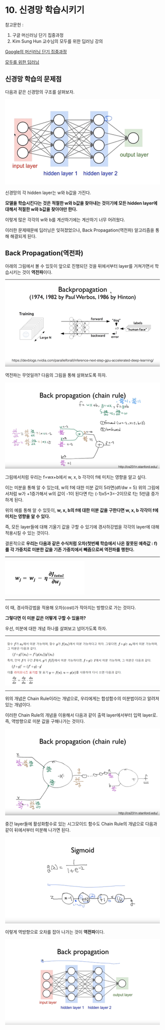 # 10. 신경망 학습시키기

참고문헌 : 
1. 구글 머신러닝 단기 집중과정
2. Kim Sung Hun 교수님의 모두를 위한 딥러닝 강의

[Google의 머신러닝 단기 집중과정](https://developers.google.com/machine-learning/crash-course/ml-intro?hl=ko)

[모두를 위한 딥러닝](https://www.youtube.com/watch?v=BS6O0zOGX4E&list=PLlMkM4tgfjnLSOjrEJN31gZATbcj_MpUm)

## 신경망 학습의 문제점

다음과 같은 신경망의 구조를 살펴보자.

![10-1](https://github.com/Se-Hun/DeepLearningStudy/blob/master/conceptStudy/png/10-1.PNG)

신경망의 각 hidden layer는 w와 b값을 가진다.

**모델을 학습시킨다는 것은 적절한 w와 b값을 찾아내는 것이기에 모든 hidden layer에 대해서 적절한 w와 b값을 찾아야만 한다.**

이렇게 많은 각각의 w와 b를 계산하기에는 계산하기 너무 어려웠다.

이러한 문제때문에 딥러닝은 잊혀졌었으나, Back Propagation(역전파) 알고리즘을 통해 해결되게 된다.

## Back Propagation(역전파)

아래의 그림에서 볼 수 있듯이 앞으로 진행되던 것을 뒤에서부터 layer를 거쳐가면서 학습시키는 것이 **역전파**이다.

![10-2](https://github.com/Se-Hun/DeepLearningStudy/blob/master/conceptStudy/png/10-2.PNG)

역전파는 무엇일까? 다음의 그림을 통해 살펴보도록 하자.

![10-3](https://github.com/Se-Hun/DeepLearningStudy/blob/master/conceptStudy/png/10-3.PNG)

그림에서처럼 우리는 f=wx+b에서 w, x, b 각각이 f에 미치는 영향을 알고 싶다.

이는 미분을 통해 알 수 있는데, w의 f에 대한 미분 값이 5라면(df/dw = 5) 위의 그림에서처럼 w가 +1증가해서 w의 값이 -1이 된다면 f는 (-1)x5+3=-2이므로 f는 5만큼 증가하게 된다.

위의 예를 통해 알 수 있듯이, **w, x, b의 f에 대한 미분 값을 구한다면 w, x, b 각각이 f에 미치는 영향을 알 수 있다.**

즉, 모든 layer들에 대해 기울기 값을 구할 수 있기에 경사하강법을 각각의 layer에 대해 적용시킬 수 있는 것이다.

결론적으로 **우리는 다음과 같은 수식처럼 오차(첫번째 학습에서 나온 잘못된 예측값 : f)를 각 가중치로 미분한 값을 기존 가중치에서 빼줌으로써 역전파를 행한다.**

****

![10-9](https://github.com/Se-Hun/DeepLearningStudy/blob/master/conceptStudy/png/10-9.PNG)

****

이 때, 경사하강법을 적용해 오차(cost)가 작아지는 방향으로 가는 것이다.

**그렇다면 이 미분 값은 어떻게 구할 수 있을까?**

우선, 미분에 대한 개념 하나를 살펴보고 넘어가도록 하자.

****

![10-7](https://github.com/Se-Hun/DeepLearningStudy/blob/master/conceptStudy/png/10-7.PNG)

****

위의 개념은 Chain Rule이라는 개념으로, 우리에게는 합성함수의 미분법이라고 알려져있는 개념이다.

이러한 Chain Rule의 개념을 이용해서 다음과 같이 출력 layer에서부터 입력 layer로. 즉, 역방향으로 미분 값을 구해나가는 것이다.

![10-4](https://github.com/Se-Hun/DeepLearningStudy/blob/master/conceptStudy/png/10-4.PNG)

중간 layer들에 활성화함수로 있는 시그모이드 함수도 Chain Rule의 개념으로 다음과 같이 뒤에서부터 미분해 나가면 된다.

![10-5](https://github.com/Se-Hun/DeepLearningStudy/blob/master/conceptStudy/png/10-5.PNG)

이렇게 역방향으로 오차를 잡아 나가는 것이 **역전파**이다.

![10-6](https://github.com/Se-Hun/DeepLearningStudy/blob/master/conceptStudy/png/10-6.PNG)

